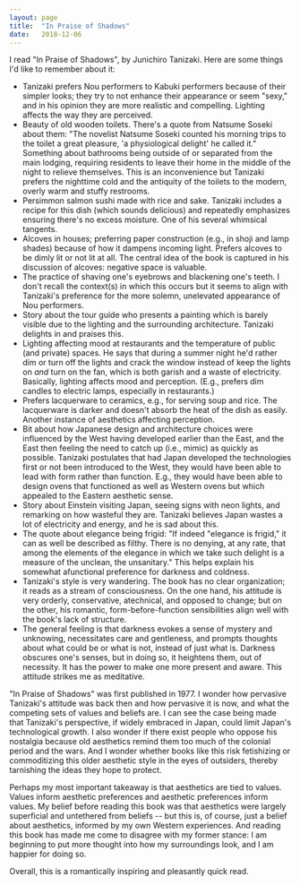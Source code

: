 ```yaml
---
layout: page
title:  "In Praise of Shadows"
date:   2018-12-06
---
```


I read "In Praise of Shadows", by Junichiro Tanizaki. Here are some things I'd
like to remember about it:

- Tanizaki prefers Nou performers to Kabuki performers because of their simpler
  looks; they try to not enhance their appearance or seem "sexy," and in his
  opinion they are more realistic and compelling. Lighting affects the way they
  are perceived.
- Beauty of old wooden toilets. There's a quote from Natsume Soseki about
  them: "The novelist Natsume Soseki counted his morning trips to the toilet a
  great pleasure, 'a physiological delight' he called it." Something about
  bathrooms being outside of or separated from the main lodging, requiring
  residents to leave their home in the middle of the night to relieve
  themselves. This is an inconvenience but Tanizaki prefers the nighttime cold
  and the antiquity of the toilets to the modern, overly warm and stuffy
  restrooms.
- Persimmon salmon sushi made with rice and sake. Tanizaki includes a recipe for
  this dish (which sounds delicious) and repeatedly emphasizes ensuring there's
  no excess moisture. One of his several whimsical tangents.
- Alcoves in houses; preferring paper construction (e.g., in shoji and lamp
  shades) because of how it dampens incoming light. Prefers alcoves to be dimly
  lit or not lit at all. The central idea of the book is captured in his
  discussion of alcoves: negative space is valuable.
- The practice of shaving one's eyebrows and blackening one's teeth. I don't
  recall the context(s) in which this occurs but it seems to align with
  Tanizaki's preference for the more solemn, unelevated appearance of Nou
  performers.
- Story about the tour guide who presents a painting which is barely visible
  due to the lighting and the surrounding architecture. Tanizaki delights in
  and praises this.
- Lighting affecting mood at restaurants and the temperature of public (and
  private) spaces. He says that during a summer night he'd rather dim or
  turn off the lights and crack the window instead of keep the lights on
  _and_ turn on the fan, which is both garish and a waste of electricity.
  Basically, lighting affects mood and perception. (E.g., prefers dim
  candles to electric lamps, especially in restaurants.)
- Prefers lacquerware to ceramics, e.g., for serving soup and rice. The
  lacquerware is darker and doesn't absorb the heat of the dish as easily.
  Another instance of aesthetics affecting perception.
- Bit about how Japanese design and architecture choices were influenced by
  the West having developed earlier than the East, and the East then feeling
  the need to catch up (i.e., mimic) as quickly as possible. Tanizaki postulates
  that had Japan developed the technologies first or not been introduced to the
  West, they would have been able to lead with form rather than function. E.g.,
  they would have been able to design ovens that functioned as well as Western
  ovens but which appealed to the Eastern aesthetic sense.
- Story about Einstein visiting Japan, seeing signs with neon lights, and
  remarking on how wasteful they are. Tanizaki believes Japan wastes a lot of
  electricity and energy, and he is sad about this.
- The quote about elegance being frigid: "If indeed "elegance is frigid," it
  can as well be described as filthy. There is no denying, at any rate, that
  among the elements of the elegance in which we take such delight is a measure
  of the unclean, the unsanitary." This helps explain his somewhat afunctional
  preference for darkness and coldness.
- Tanizaki's style is very wandering. The book has no clear organization; it
  reads as a stream of consciousness. On the one hand, his attitude is very
  orderly, conservative, atechnical, and opposed to change; but on the other,
  his romantic, form-before-function sensibilities align well with the book's
  lack of structure.
- The general feeling is that darkness evokes a sense of mystery and unknowing,
  necessitates care and gentleness, and prompts thoughts about what could be
  or what is not, instead of just what is. Darkness obscures one's senses, but
  in doing so, it heightens them, out of necessity. It has the power to make one
  more present and aware. This attitude strikes me as meditative.

"In Praise of Shadows" was first published in 1977. I wonder how pervasive
Tanizaki's attitude was back then and how pervasive it is now, and what the
competing sets of values and beliefs are. I can see the case being made that
Tanizaki's perspective, if widely embraced in Japan, could limit Japan's
technological growth. I also wonder if there exist people who oppose his
nostalgia because old aesthetics remind them too much of the colonial period and
the wars. And I wonder whether books like this risk fetishizing or commoditizing
this older aesthetic style in the eyes of outsiders, thereby tarnishing the
ideas they hope to protect.

Perhaps my most important takeaway is that aesthetics are tied to values. Values
inform aesthetic preferences and aesthetic preferences inform values. My belief
before reading this book was that aesthetics were largely superficial and
untethered from beliefs -- but this is, of course, just a belief about
aesthetics, informed by my own Western experiences. And reading this book has
made me come to disagree with my former stance: I am beginning to put more
thought into how my surroundings look, and I am happier for doing so.

Overall, this is a romantically inspiring and pleasantly quick read.
